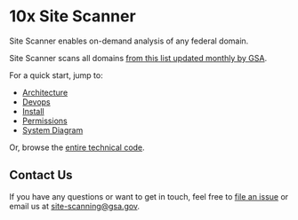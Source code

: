 # 10x Site Scanner 

Site Scanner enables on-demand analysis of any federal domain.

Site Scanner scans all domains [from this list updated monthly by GSA](https://github.com/GSA/data/blob/master/dotgov-domains/current-federal.csv).

For a quick start, jump to:
* [Architecture](https://github.com/18F/site-scanning/blob/master/docs/Architecture.md)
* [Devops](https://github.com/18F/site-scanning/blob/master/docs/DevOps.md)
* [Install](https://github.com/18F/site-scanning/blob/master/docs/INSTALL.md)
* [Permissions](https://github.com/18F/site-scanning/blob/master/docs/permissions.md)
* [System Diagram](https://github.com/18F/site-scanning/blob/master/docs/scanner-ui.png)

Or, browse the [entire technical code](https://github.com/18F/site-scanning/tree/master/docs).

## Contact Us

If you have any questions or want to get in touch, feel free to [file an issue](https://github.com/18F/site-scanning/issues) or email us at site-scanning@gsa.gov.  
